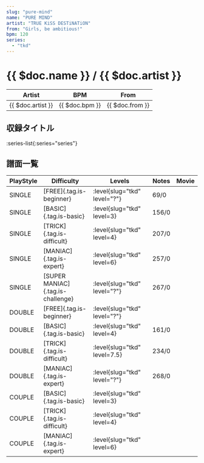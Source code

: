 ```yaml
---
slug: "pure-mind"
name: "PURE MIND"
artist: "TRUE KiSS DESTiNATiON"
from: "Girls, be ambitious!"
bpm: 120
series:
  - "tkd"
---
```


# {{ $doc.name }} / {{ $doc.artist }}

|Artist|BPM|From|
|------|---|----|
|{{ $doc.artist }}|{{ $doc.bpm }}|{{ $doc.from }}|

## 収録タイトル

:series-list{:series="series"}

## 譜面一覧

|PlayStyle|Difficulty|Levels|Notes|Movie|
|---------|----------|------|-----|-----|
|SINGLE|[FREE]{.tag.is-beginner}|<div class="field is-grouped is-grouped-multiline">:level{slug="tkd" level="?"}</div>|69/0||
|SINGLE|[BASIC]{.tag.is-basic}|<div class="field is-grouped is-grouped-multiline">:level{slug="tkd" level=3}</div>|156/0||
|SINGLE|[TRICK]{.tag.is-difficult}|<div class="field is-grouped is-grouped-multiline">:level{slug="tkd" level=4}</div>|207/0||
|SINGLE|[MANIAC]{.tag.is-expert}|<div class="field is-grouped is-grouped-multiline">:level{slug="tkd" level=6}</div>|257/0||
|SINGLE|[SUPER MANIAC]{.tag.is-challenge}|<div class="field is-grouped is-grouped-multiline">:level{slug="tkd" level="?"}</div>|267/0||
|DOUBLE|[FREE]{.tag.is-beginner}|<div class="field is-grouped is-grouped-multiline">:level{slug="tkd" level="?"}</div>|||
|DOUBLE|[BASIC]{.tag.is-basic}|<div class="field is-grouped is-grouped-multiline">:level{slug="tkd" level=4}</div>|161/0||
|DOUBLE|[TRICK]{.tag.is-difficult}|<div class="field is-grouped is-grouped-multiline">:level{slug="tkd" level=7.5}</div>|234/0||
|DOUBLE|[MANIAC]{.tag.is-expert}|<div class="field is-grouped is-grouped-multiline">:level{slug="tkd" level="?"}</div>|268/0||
|COUPLE|[BASIC]{.tag.is-basic}|<div class="field is-grouped is-grouped-multiline">:level{slug="tkd" level=3}</div>|||
|COUPLE|[TRICK]{.tag.is-difficult}|<div class="field is-grouped is-grouped-multiline">:level{slug="tkd" level=4}</div>|||
|COUPLE|[MANIAC]{.tag.is-expert}|<div class="field is-grouped is-grouped-multiline">:level{slug="tkd" level=6}</div>|||
